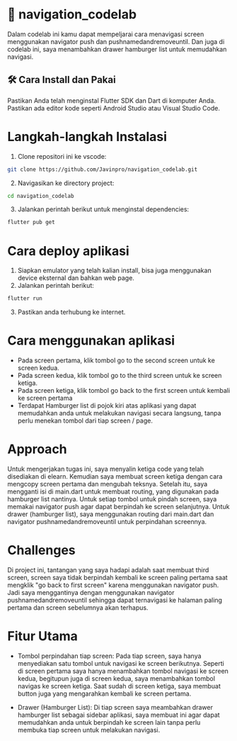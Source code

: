 # 🚀 navigation_codelab
Dalam codelab ini kamu dapat mempeljarai cara menavigasi screen menggunakan navigator push dan pushnamedandremoveuntil. Dan juga di codelab ini, saya menambahkan drawer hamburger list untuk memudahkan navigasi.

## 🛠️ Cara Install dan Pakai
Pastikan Anda telah menginstal Flutter SDK dan Dart di komputer Anda. Pastikan ada editor kode seperti Android Studio atau Visual Studio Code.

# Langkah-langkah Instalasi
1. Clone repositori ini ke vscode:
```bash
git clone https://github.com/Javinpro/navigation_codelab.git
```
2. Navigasikan ke directory project:
```bash
cd navigation_codelab
```

3. Jalankan perintah berikut untuk menginstal dependencies:
```bash
flutter pub get
```

# Cara deploy aplikasi
1. Siapkan emulator yang telah kalian install, bisa juga menggunakan device eksternal dan bahkan web page.
2. Jalankan perintah berikut:
```bash
flutter run
```
3. Pastikan anda terhubung ke internet.

# Cara menggunakan aplikasi
- Pada screen pertama, klik tombol go to the second screen untuk ke screen kedua.
- Pada screen kedua, klik tombol go to the third screen untuk ke screen ketiga.
- Pada screen ketiga, klik tombol go back to the first screen untuk kembali ke screen pertama 
- Terdapat Hamburger list di pojok kiri atas aplikasi yang dapat memudahkan anda untuk melakukan navigasi secara langsung, tanpa perlu menekan tombol dari tiap screen / page.

# Approach
Untuk mengerjakan tugas ini, saya menyalin ketiga code yang telah disediakan di elearn. Kemudian saya membuat screen ketiga dengan cara mengcopy screen pertama dan mengubah teksnya. Setelah itu, saya mengganti isi di main.dart untuk membuat routing, yang digunakan pada hamburger list nantinya. Untuk setiap tombol untuk pindah screen, saya memakai navigator push agar dapat berpindah ke screen selanjutnya. Untuk drawer (hamburger list), saya menggunakan routing dari main.dart dan navigator pushnamedandremoveuntil untuk perpindahan screennya.

# Challenges
Di project ini, tantangan yang saya hadapi adalah saat membuat third screen, screen saya tidak berpindah kembali ke screen paling pertama saat mengklik "go back to first screen" karena menggunakan navigator push. Jadi saya menggantinya dengan menggunakan navigator pushnamedandremoveuntil sehingga dapat ternavigasi ke halaman paling pertama dan screen sebelumnya akan terhapus.

# Fitur Utama
- Tombol perpindahan tiap screen:
  Pada tiap screen, saya hanya menyediakan satu tombol untuk navigasi ke screen berikutnya.       Seperti di screen pertama saya hanya menambahkan tombol navigasi ke screen kedua, begitupun     juga di screen kedua, saya menambahkan tombol navigas ke screen ketiga. Saat sudah di screen    ketiga, saya membuat button juga yang mengarahkan kembali ke screen pertama.

- Drawer (Hamburger List):
  Di tiap screen saya meambahkan drawer hamburger list sebagai sidebar aplikasi, saya membuat     ini agar dapat memudahkan anda untuk berpindah ke screen lain tanpa perlu membuka tiap screen   untuk melakukan navigasi.



